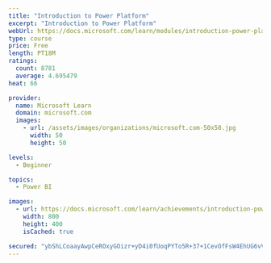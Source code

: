 ```yaml
---
title: "Introduction to Power Platform"
excerpt: "Introduction to Power Platform"
webUrl: https://docs.microsoft.com/learn/modules/introduction-power-platform/
type: course
price: Free
length: PT18M
ratings:
  count: 8781
  average: 4.695479
heat: 66

provider:
  name: Microsoft Learn
  domain: microsoft.com
  images:
    - url: /assets/images/organizations/microsoft.com-50x50.jpg
      width: 50
      height: 50

levels:
  - Beginner

topics:
  - Power BI

images:
  - url: https://docs.microsoft.com/learn/achievements/introduction-power-platform-social.png
    width: 800
    height: 400
    isCached: true

secured: "ybShLCoaayAwpCeROxyGOizr+yD4i0fUoqPYTo5R+37+1CevOfFsW4EhUG6vVrBqezHA/bRinLYKqb7JqCXPIAp5dQbHCgiVL8bKdUeu1pEQ0fXH5CcMRemWLXvq6ZSKKYGwWQsLIYQMFUs0jIAVqSaOS5JjCV4g/nXJZehSF6Z+aJlPBqZIWjK7SS+T0IZ1l9//DiiwEu31fi/J25BK1uyUVASUJtkqWpYehXhD0gkw7cxZBj/s+8FY5lJDrH+ojRT6Wx5ba8QGRGAmMalCQNR5+Ah2f22k2+jjrEdv/S5E3F/X0FrgCkyUIDXlYx/Wi1CaGi/aMHHFFt0aVZrl7MEU4dC/90W0khAqmL82Y8p3mzq4HJXJGVyPZzfWgcGHBKCtAF6ATMwb+ms3Nz3epjHu/vdC1OLY5h80WAyw1jk=;wpktSjjhIa7L8FWPEr0I1Q=="
---
```


